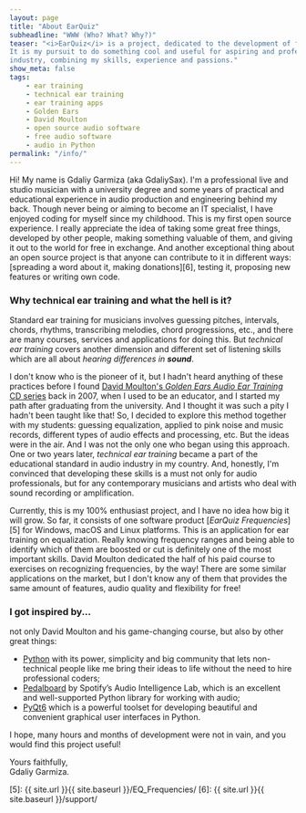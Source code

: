 ```yaml
---
layout: page
title: "About EarQuiz"
subheadline: "WWW (Who? What? Why?)"
teaser: "<i>EarQuiz</i> is a project, dedicated to the development of free yet quality software for <b>technical ear training</b>. 
It is my pursuit to do something cool and useful for aspiring and professional musicians and all people involved in audio 
industry, combining my skills, experience and passions."
show_meta: false
tags:
    - ear training
    - technical ear training
    - ear training apps
    - Golden Ears
    - David Moulton
    - open source audio software
    - free audio software
    - audio in Python
permalink: "/info/"
---
```


Hi! My name is Gdaliy Garmiza (aka GdaliySax). I'm a professional live and studio musician with a university degree and some years of practical 
and educational experience in audio production and engineering behind my back. Though never being or aiming to become an IT specialist, 
I have enjoyed coding for myself since my childhood. This is my first open source experience. I really appreciate the idea
of taking some great free things, developed by other people, making something valuable of them, and giving it out to the world for free in exchange.
And another exceptional thing about an open source project is that anyone can contribute to it in different ways: [spreading a word about it, 
making donations][6], testing it, proposing new features or writing own code.

### Why technical ear training and what the hell is it?

Standard ear training for musicians involves guessing pitches, intervals, chords, rhythms, transcribing melodies, chord progressions,
etc., and there are many courses, services and applications for doing this. But *technical ear training* covers another 
dimension and different set of listening skills which are all about *hearing differences in **sound***.

I don't know who is the pioneer of it, but I hadn't heard anything of these practices before I found [David Moulton's *Golden Ears Audio Ear Training* CD series][1] back in 2007,
when I used to be an educator, and I started my path after graduating from the university.
And I thought it was such a pity I hadn't been taught like that! So, I decided to explore this method together with my 
students: guessing equalization, applied to pink noise and music records, different types of audio effects and processing, etc.
But the ideas were in the air. And I was not the only one who began using this approach. One or two years later, 
*technical ear training* became a part of the educational standard in audio industry in my country. And, honestly, I'm convinced
that developing these skills is a must not only for audio professionals, but for any contemporary musicians
and artists who deal with sound recording or amplification.

Currently, this is my 100% enthusiast project, and I have no idea how big it will grow. So far, it consists of one software
product [*EarQuiz Frequencies*][5] for Windows, macOS and Linux platforms. This is an application for ear training on equalization.
Really knowing frequency ranges and being able to identify which of them are boosted or cut is definitely one of the most 
important skills. David Moulton dedicated the half of his paid course to exercises on recognizing frequencies, by the way! 
There are some similar applications on the market, but I don't know any of them that provides the same amount of features, 
audio quality and flexibility for free!

### I got inspired by...

not only David Moulton and his game-changing course, but also by other great things:

- [Python][2] with its power, simplicity and big community that lets non-technical people like me bring their ideas to life
without the need to hire professional coders;
- [Pedalboard][3] by Spotify’s Audio Intelligence Lab, which is an excellent and well-supported Python library for working with audio;   
- [PyQt6][4] which is a powerful toolset for developing beautiful and convenient graphical user interfaces in Python.

I hope, many hours and months of development were not in vain, and you would find this project useful!

Yours faithfully,<br />
Gdaliy Garmiza.


 [1]: https://goldenearsaudio.com/
 [2]: https://www.python.org/
 [3]: https://spotify.github.io/pedalboard/
 [4]: https://www.riverbankcomputing.com/software/pyqt/
 [5]: {{ site.url }}{{ site.baseurl }}/EQ_Frequencies/
 [6]: {{ site.url }}{{ site.baseurl }}/support/
